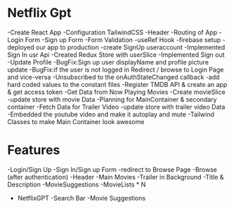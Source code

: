 # Netflix Gpt
  
  -Create React App
  -Configuration TailwindCSS
  -Header
  -Routing of App
  -Login  Form
  -Sign up Form
  -Form Validation
  -useRef Hook
  -firebase setup
  -deployed our app to production
  -create SignUp useraccount
  -Implemented Sign In usr Api
  -Created Redux Store with userSlice
  -Implemented Sign out
  -Update Profile
  -BugFix:Sign up user displayName and profile picture update
  -BugFix:if the user is not logged in Redirect / browse to Login Page and vice-versa
  -Unsubscribed to the onAuthStateChanged callback
  -add hard coded values to the constant files
  -Register TMDB API & create an app & get access token
  -Get Data from Now Playing Movies
  -Create movieSlice
  -update store with movie Data
  -Planning for MainContainer & secondary container
  -Fetch Data for Trailer Video
  -update store with trailer video Data
  -Embedded the youtube video and make it autoplay and mute
  -Tailwind Classes to make Main Container look awesome


  # Features

  -Login/Sign Up
    -Sign In/Sign up Form
    -redirect to Browse Page
-Browse (after authentication)
    -Header
    -Main Movies
       -Trailer in Background
       -Title & Description
       -MovieSuggestions
          -MovieLists * N

 - NetflixGPT
       -Search Bar
       -Movie Suggestions
